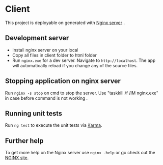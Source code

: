 # Client

This project is deployable on generated with [Nginx server](https://www.nginx.com/)  .

## Development server

 - Install nginx server on your local
 - Copy all files in client folder to html folder 
 - Run `nginx.exe` for a dev server. Navigate to `http://localhost`. The app will automatically reload if you change any of the source files.

## Stopping application on nginx server

Run `nginx -s stop` on cmd to stop the server. Use "taskkill /f /IM nginx.exe" in case before command is not working .

## Running unit tests
Run `ng test` to execute the unit tests via [Karma](https://karma-runner.github.io).

## Further help

To get more help on the Nginx server use `nginx -help` or go check out the [NGINX site](https://www.nginx.com/).
